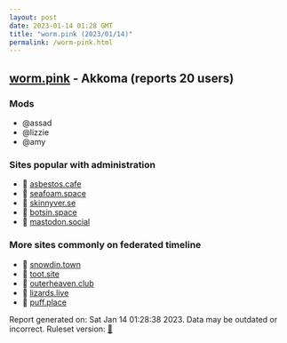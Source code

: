```yaml
---
layout: post
date: 2023-01-14 01:28 GMT
title: "worm.pink (2023/01/14)"
permalink: /worm-pink.html
---
```


## [worm.pink](https://worm.pink) - Akkoma (reports 20 users)

### Mods
 * @assad
 * @lizzie
 * @amy

### Sites popular with administration

* 🐘 [asbestos.cafe](/asbestos-cafe.html)
* 🐘 [seafoam.space](/seafoam-space.html)
* 🐘 [skinnyver.se](/skinnyver-se.html)
* 🐘 [botsin.space](/botsin-space.html)
* 🐘 [mastodon.social](/mastodon-social.html)

### More sites commonly on federated timeline

* 🐘 [snowdin.town](/snowdin-town.html)
* 🐘 [toot.site](/toot-site.html)
* 🐘 [outerheaven.club](/outerheaven-club.html)
* 🐘 [lizards.live](/lizards-live.html)
* 🐘 [puff.place](/puff-place.html)

Report generated on: Sat Jan 14 01:28:38 2023. Data may be outdated or incorrect.
Ruleset version: [🧁](/version-cupcake)
